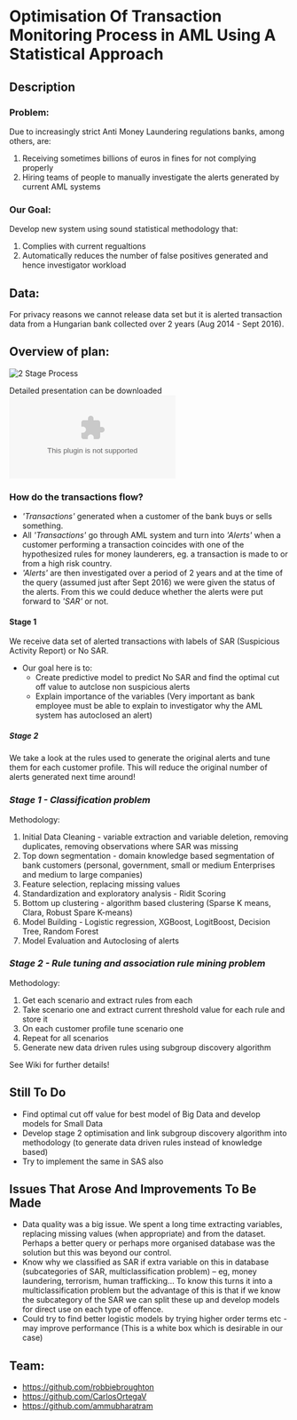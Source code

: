 # Optimisation Of Transaction Monitoring Process in AML Using A Statistical Approach

## Description 
### **Problem:** 
Due to increasingly strict Anti Money Laundering regulations banks, among others, are:
1) Receiving sometimes billions of euros in fines for not complying properly
2) Hiring teams of people to manually investigate the alerts generated by current AML systems

### **Our Goal:**
Develop new system using sound statistical methodology that:
1) Complies with current regualtions
2) Automatically reduces the number of false positives generated and hence investigator workload

## Data:
For privacy reasons we cannot release data set but it is alerted transaction data from a Hungarian bank collected over 2 years (Aug 2014 - Sept 2016).

## **Overview of plan:**
![2 Stage Process](https://user-images.githubusercontent.com/30290960/30808840-f2261de4-a1ff-11e7-8dd6-3b748376f57a.PNG)

Detailed presentation can be downloaded ![here](https://github.com/robbiebroughton/Optimisation_MC2BIS-/files/1329850/Transaction.Monitoring.Process.-.Presentation.pptx)

### How do the transactions flow?
- *'Transactions'* generated when a customer of the bank buys or sells something.
- All *'Transactions'* go through AML system and turn into *'Alerts'* when a customer performing a transaction coincides with one of the hypothesized rules for money launderers, eg. a transaction is made to or from a high risk country.
- *'Alerts'* are then investigated over a period of 2 years and at the time of the query (assumed just after Sept 2016) we were given the status of the alerts. From this we could deduce whether the alerts were put forward to *'SAR'* or not.

#### Stage 1
We receive data set of alerted transactions with labels of SAR (Suspicious Activity Report) or No SAR. 
- Our goal here is to:
  - Create predictive model to predict No SAR and find the optimal cut off value to autclose non suspicious alerts
  - Explain importance of the variables (Very important as bank employee must be able to explain to investigator why the AML system has autoclosed an alert)

##### Stage 2
We take a look at the rules used to generate the original alerts and tune them for each customer profile. This will reduce the original number of alerts generated next time around!

### *Stage 1 - Classification problem*
Methodology:

1) Initial Data Cleaning - variable extraction and variable deletion, removing duplicates, removing observations where SAR was missing
2) Top down segmentation - domain knowledge based segmentation of bank customers (personal, government, small or medium Enterprises and medium to large companies)
3) Feature selection, replacing missing values   
4) Standardization and exploratory analysis - Ridit Scoring 
5) Bottom up clustering - algorithm based clustering (Sparse K means, Clara, Robust Spare K-means)
6) Model Building - Logistic regression, XGBoost, LogitBoost, Decision Tree, Random Forest
7) Model Evaluation and Autoclosing of alerts

### *Stage 2 - Rule tuning and association rule mining problem*
Methodology:

1) Get each scenario and extract rules from each
2) Take scenario one and extract current threshold value for each rule and store it
3) On each customer profile tune scenario one
4) Repeat for all scenarios
5) Generate new data driven rules using subgroup discovery algorithm

See Wiki for further details!

## **Still To Do**
- Find optimal cut off value for best model of Big Data and develop models for Small Data 
- Develop stage 2 optimisation and link subgroup discovery algorithm into methodology (to generate data driven rules instead of knowledge based)
- Try to implement the same in SAS also

## **Issues That Arose And Improvements To Be Made**
- Data quality was a big issue. We spent a long time extracting variables, replacing missing values (when appropriate) and from the dataset. Perhaps a better query or perhaps more organised database was the solution but this was beyond our control. 
- Know why we classified as SAR if extra variable on this in database (subcategories of SAR, multiclassification problem) – eg, money laundering, terrorism, human trafficking… To know this turns it into a multiclassification problem but the advantage of this is that if we know the subcategory of the SAR we can split these up and develop models for direct use on each type of offence.
- Could try to find better logistic models by trying higher order terms etc - may improve performance (This is a white box which is desirable in our case)

## Team:
- https://github.com/robbiebroughton
- https://github.com/CarlosOrtegaV
- https://github.com/ammubharatram
